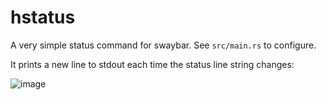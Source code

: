 # hstatus

A very simple status command for swaybar. See `src/main.rs` to configure.

It prints a new line to stdout each time the status line string changes:

![image](https://user-images.githubusercontent.com/179065/179663203-6fae9b74-c355-46ac-a5b3-f502438cba05.png)
